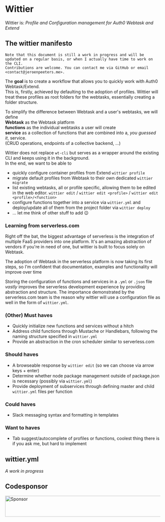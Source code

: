# Wittier
Wittier is: *Profile and Configuration management for Auth0 Webtask and Extend*

## The wittier manifesto
```
Note that this document is still a work in progress and will be updated on a regular basis, or when I actually have time to work on the CLI.
Contributions are welcome. You can contact me via GitHub or email <contact@jeroenpeeters.me>.
```

The **goal** is to create a workflow that allows you to quickly work with Auth0 Webtask/Extend.  
This is, firstly, achieved by defaulting to the adoption of profiles.
Wittier will treat these profiles as root folders for the webtasks, essentially creating a folder structure.

To simplify the difference between Webtask and a user's webtasks, we will define  
**Webtask** as the Webtask platform  
**functions** as the individual webtasks a user will create  
**service** as a collection of functions that are combined into a, *you guessed it*, service.  
(CRUD operations, endpoints of a collective backend, ...)

Wittier does not replace `wt-cli` but serves as a wrapper around the existing CLI and keeps using it in the background.  
In the end, we want to be able to
* quickly configure container profiles from Extend 
`wittier profile`
* migrate default profiles from Webtask to their own dedicated 
`wittier migrate`
* list existing webtasks, all or profile specific, allowing them to be edited in the web editor. 
`wittier edit` / `wittier edit <profile>` / `wittier edit <profile>/<function>`
* configure functions together into a service via `wittier.yml`
and deploy/update all of them from the project folder via `wittier deploy`
* ... let me think of other stuff to add :wink:

### Learning from serverless.com
Right off the bat, the biggest advantage of serverless is the integration of multiple FaaS providers into one platform.
It's an amazing abstraction of vendors if you're in need of one, but wittier is built to focus solely on Webtask.

The adoption of Webtask in the serverless platform is now taking its first steps, 
so I'm confident that documentation, examples and functionality will improve over time

Storing the configuration of functions and services in a `.yml` or `.json` file *vastly* improves
the serverless development experience by providing abstraction and structure.
The importance demonstrated by the serverless.com team is the reason why
wittier will use a configuration file as well in the form of `wittier.yml`.

### (Other) Must haves
* Quickly initialize new functions and services without a hitch
* Address child functions through Mustache or Handlebars, 
following the naming structure specified in `wittier.yml`
* Provide an abstraction in the cron scheduler similar to serverless.com

### Should haves
* A browseable response by `wittier edit` (so we can choose via arrow keys + enter)
* Determine whether node package management outside of package.json is necessary (possibly via `wittier.yml`)
* Provide deployment of subservices through defining master and child `wittier.yml` files per function

### Could haves
* Slack messaging syntax and formatting in templates

### Want to haves
* Tab suggest/autocomplete of profiles or functions, coolest thing there is if you ask me, but hard to implement

## wittier.yml
*A work in progress*

## Codesponsor
<a target='_blank' rel='nofollow' href='https://app.codesponsor.io/link/SXH7ZmV8YYXzxLZF9dCVxN6W/jeroenptrs/wittier'>
  <img alt='Sponsor' width='888' height='68' src='https://app.codesponsor.io/embed/SXH7ZmV8YYXzxLZF9dCVxN6W/jeroenptrs/wittier.svg' />
</a>
